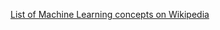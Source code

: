 

[List of Machine Learning concepts on Wikipedia](https://en.wikipedia.org/wiki/List_of_machine_learning_concepts)


